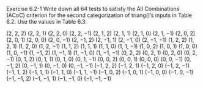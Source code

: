 Exercise 6.2-1
Write down all 64 tests to satisfy the All Combinations (ACoC) criterion for the second categorization of triang()’s inputs in Table 6.2. Use the values in Table 6.3.

(2, 2, 2) (2, 2, 1) (2, 2, 0) (2, 2, −1)
(2, 1, 2) (2, 1, 1) (2, 1, 0) (2, 1, −1)
(2, 0, 2) (2, 0, 1) (2, 0, 0) (2, 0, −1)
(2, −1, 2) (2, −1, 1) (2, −1, 0) (2, −1, −1)
(1, 2, 2) (1, 2, 1) (1, 2, 0) (1, 2, −1)
(1, 1, 2) (1, 1, 1) (1, 1, 0) (1, 1, −1)
(1, 0, 2) (1, 0, 1) (1, 0, 0) (1, 0, −1)
(1, −1, 2) (1, −1, 1) (1, −1, 0) (1, −1, −1)
(0, 2, 2) (0, 2, 1) (0, 2, 0) (0, 2, −1)
(0, 1, 2) (0, 1, 1) (0, 1, 0) (0, 1, −1)
(0, 0, 2) (0, 0, 1) (0, 0, 0) (0, 0, −1)
(0, −1, 2) (0, −1, 1) (0, −1, 0) (0, −1, −1)
(−1, 2, 2) (−1, 2, 1) (−1, 2, 0) (−1, 2, −1)
(−1, 1, 2) (−1, 1, 1) (−1, 1, 0) (−1, 1, −1)
(−1, 0, 2) (−1, 0, 1) (−1, 0, 0) (−1, 0, −1)
(−1, −1, 2) (−1, −1, 1) (−1, −1, 0) (−1, −1, −1)